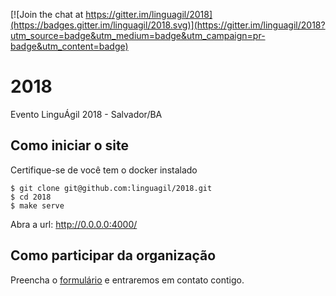 [![Join the chat at https://gitter.im/linguagil/2018](https://badges.gitter.im/linguagil/2018.svg)](https://gitter.im/linguagil/2018?utm_source=badge&utm_medium=badge&utm_campaign=pr-badge&utm_content=badge)

# 2018

Evento LinguÁgil 2018 - Salvador/BA

## Como iniciar o site

Certifique-se de você tem o docker instalado

    $ git clone git@github.com:linguagil/2018.git
    $ cd 2018
    $ make serve

Abra a url: http://0.0.0.0:4000/

## Como participar da organização

Preencha o [formulário](https://linguagil.typeform.com/to/MMdXKl) e entraremos em contato contigo.
